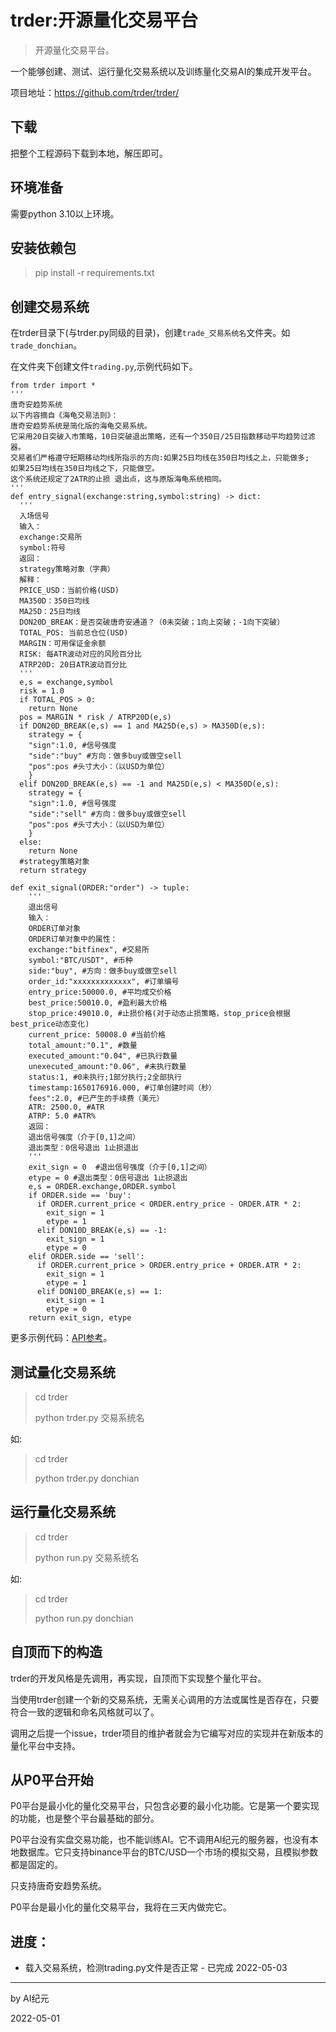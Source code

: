# trder:开源量化交易平台

> 开源量化交易平台。

一个能够创建、测试、运行量化交易系统以及训练量化交易AI的集成开发平台。

项目地址：https://github.com/trder/trder/

## 下载

把整个工程源码下载到本地，解压即可。

## 环境准备

需要python 3.10以上环境。

## 安装依赖包

> pip install -r requirements.txt

## 创建交易系统

在trder目录下(与trder.py同级的目录)，创建`trade_交易系统名`文件夹。如`trade_donchian`。

在文件夹下创建文件`trading.py`,示例代码如下。

``` Python3
from trder import *
'''
唐奇安趋势系统
以下内容摘自《海龟交易法则》：
唐奇安趋势系统是简化版的海龟交易系统。
它采用20日突破入市策略，10日突破退出策略，还有一个350日/25日指数移动平均趋势过滤器。
交易者们严格遵守短期移动均线所指示的方向:如果25日均线在350日均线之上，只能做多;
如果25日均线在350日均线之下，只能做空。
这个系统还规定了2ATR的止损 退出点，这与原版海龟系统相同。
'''
def entry_signal(exchange:string,symbol:string) -> dict:
  '''
  入场信号
  输入：
  exchange:交易所
  symbol:符号
  返回：
  strategy策略对象（字典）
  解释：
  PRICE_USD：当前价格(USD)
  MA350D：350日均线
  MA25D：25日均线
  DON20D_BREAK：是否突破唐奇安通道？（0未突破；1向上突破；-1向下突破）
  TOTAL_POS: 当前总仓位(USD)
  MARGIN：可用保证金余额
  RISK: 每ATR波动对应的风险百分比
  ATRP20D: 20日ATR波动百分比
  '''
  e,s = exchange,symbol
  risk = 1.0
  if TOTAL_POS > 0:
    return None
  pos = MARGIN * risk / ATRP20D(e,s)
  if DON20D_BREAK(e,s) == 1 and MA25D(e,s) > MA350D(e,s):
    strategy = {
    "sign":1.0, #信号强度
    "side":"buy" #方向：做多buy或做空sell
    "pos":pos #头寸大小：（以USD为单位）
    }
  elif DON20D_BREAK(e,s) == -1 and MA25D(e,s) < MA350D(e,s):
    strategy = {
    "sign":1.0, #信号强度
    "side":"sell" #方向：做多buy或做空sell
    "pos":pos #头寸大小：（以USD为单位）
    }
  else:
    return None
  #strategy策略对象
  return strategy

def exit_signal(ORDER:"order") -> tuple:
    '''
    退出信号
    输入：
    ORDER订单对象
    ORDER订单对象中的属性：
    exchange:"bitfinex", #交易所
    symbol:"BTC/USDT", #币种
    side:"buy", #方向：做多buy或做空sell
    order_id:"xxxxxxxxxxxxx", #订单编号
    entry_price:50000.0, #平均成交价格
    best_price:50010.0, #盈利最大价格
    stop_price:49010.0, #止损价格(对于动态止损策略，stop_price会根据best_price动态变化)
    current_price: 50008.0 #当前价格
    total_amount:"0.1", #数量
    executed_amount:"0.04", #已执行数量
    unexecuted_amount:"0.06", #未执行数量
    status:1, #0未执行;1部分执行;2全部执行
    timestamp:1650176916.000, #订单创建时间（秒）
    fees":2.0, #已产生的手续费（美元）
    ATR: 2500.0, #ATR
    ATRP: 5.0 #ATR%
    返回：
    退出信号强度（介于[0,1]之间）
    退出类型：0信号退出 1止损退出
    '''
    exit_sign = 0  #退出信号强度（介于[0,1]之间）
    etype = 0 #退出类型：0信号退出 1止损退出
    e,s = ORDER.exchange,ORDER.symbol
    if ORDER.side == 'buy':
      if ORDER.current_price < ORDER.entry_price - ORDER.ATR * 2:
        exit_sign = 1
        etype = 1
      elif DON10D_BREAK(e,s) == -1:
        exit_sign = 1
        etype = 0
    elif ORDER.side == 'sell':
      if ORDER.current_price > ORDER.entry_price + ORDER.ATR * 2:
        exit_sign = 1
        etype = 1
      elif DON10D_BREAK(e,s) == 1:
        exit_sign = 1
        etype = 0
    return exit_sign, etype
```
更多示例代码：[API参考](https://github.com/trder/APIReference/blob/main/sample/trade_donchian/trading.py)。

## 测试量化交易系统

> cd trder
> 
> python trder.py 交易系统名

如:

> cd trder
> 
> python trder.py donchian

## 运行量化交易系统

> cd trder
> 
> python run.py 交易系统名

如:

> cd trder
> 
> python run.py donchian

## 自顶而下的构造

trder的开发风格是先调用，再实现，自顶而下实现整个量化平台。

当使用trder创建一个新的交易系统，无需关心调用的方法或属性是否存在，只要符合一致的逻辑和命名风格就可以了。

调用之后提一个issue，trder项目的维护者就会为它编写对应的实现并在新版本的量化平台中支持。

## 从P0平台开始

P0平台是最小化的量化交易平台，只包含必要的最小化功能。它是第一个要实现的功能，也是整个平台最基础的部分。

P0平台没有实盘交易功能，也不能训练AI。它不调用AI纪元的服务器，也没有本地数据库。它只支持binance平台的BTC/USD一个市场的模拟交易，且模拟参数都是固定的。

只支持唐奇安趋势系统。

P0平台是最小化的量化交易平台，我将在三天内做完它。

## 进度：

- 载入交易系统，检测trading.py文件是否正常 - 已完成 2022-05-03

----

by AI纪元

2022-05-01
